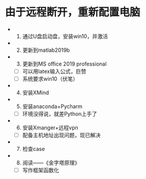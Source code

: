 # 由于远程断开，重新配置电脑
- 1. 通过U盘启动盘，安装win10，并激活
- 2. 更新到matlab2019b
- 3. 更新到MS office 2019 professional 
  - [ ] 可以用latex输入公式，巨赞
  - [ ] 系统要求win10（伏笔）
- 4. 安装XMind
- 5. 安装anaconda+Pycharm
  - [ ] 环境没得说，就差Python上手了
- 6. 安装Xmanger+远程vpn
  - [ ] 配备主机地址出现问题，现已解决
- 7. 检查case
- 8. 阅读——《金字塔原理》
    - [ ] 写作框架函数化
